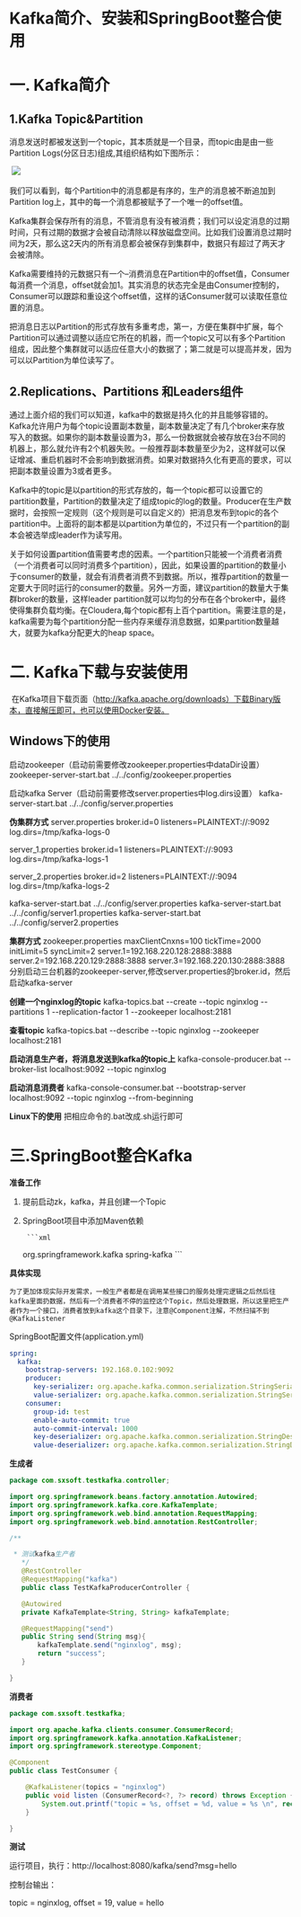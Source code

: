 # Kafka简介、安装和SpringBoot整合使用

# 一. Kafka简介

## 1.Kafka Topic&Partition

消息发送时都被发送到一个topic，其本质就是一个目录，而topic由是由一些Partition Logs(分区日志)组成,其组织结构如下图所示：

​                                                     ![](E:\Creative\onirri.github.io\images\kafka.jpg)

​    我们可以看到，每个Partition中的消息都是有序的，生产的消息被不断追加到Partition log上，其中的每一个消息都被赋予了一个唯一的offset值。

​    Kafka集群会保存所有的消息，不管消息有没有被消费；我们可以设定消息的过期时间，只有过期的数据才会被自动清除以释放磁盘空间。比如我们设置消息过期时间为2天，那么这2天内的所有消息都会被保存到集群中，数据只有超过了两天才会被清除。

​     Kafka需要维持的元数据只有一个–消费消息在Partition中的offset值，Consumer每消费一个消息，offset就会加1。其实消息的状态完全是由Consumer控制的，Consumer可以跟踪和重设这个offset值，这样的话Consumer就可以读取任意位置的消息。

​    把消息日志以Partition的形式存放有多重考虑，第一，方便在集群中扩展，每个Partition可以通过调整以适应它所在的机器，而一个topic又可以有多个Partition组成，因此整个集群就可以适应任意大小的数据了；第二就是可以提高并发，因为可以以Partition为单位读写了。

## 2.Replications、Partitions 和Leaders组件

​    通过上面介绍的我们可以知道，kafka中的数据是持久化的并且能够容错的。Kafka允许用户为每个topic设置副本数量，副本数量决定了有几个broker来存放写入的数据。如果你的副本数量设置为3，那么一份数据就会被存放在3台不同的机器上，那么就允许有2个机器失败。一般推荐副本数量至少为2，这样就可以保证增减、重启机器时不会影响到数据消费。如果对数据持久化有更高的要求，可以把副本数量设置为3或者更多。

​    Kafka中的topic是以partition的形式存放的，每一个topic都可以设置它的partition数量，Partition的数量决定了组成topic的log的数量。Producer在生产数据时，会按照一定规则（这个规则是可以自定义的）把消息发布到topic的各个partition中。上面将的副本都是以partition为单位的，不过只有一个partition的副本会被选举成leader作为读写用。

​    关于如何设置partition值需要考虑的因素。一个partition只能被一个消费者消费（一个消费者可以同时消费多个partition），因此，如果设置的partition的数量小于consumer的数量，就会有消费者消费不到数据。所以，推荐partition的数量一定要大于同时运行的consumer的数量。另外一方面，建议partition的数量大于集群broker的数量，这样leader partition就可以均匀的分布在各个broker中，最终使得集群负载均衡。在Cloudera,每个topic都有上百个partition。需要注意的是，kafka需要为每个partition分配一些内存来缓存消息数据，如果partition数量越大，就要为kafka分配更大的heap space。

# 二. Kafka下载与安装使用

​    在Kafka项目下载页面（http://kafka.apache.org/downloads）下载Binary版本，直接解压即可，也可以使用Docker安装。

## Windows下的使用
启动zookeeper（启动前需要修改zookeeper.properties中dataDir设置）
zookeeper-server-start.bat ../../config/zookeeper.properties

启动kafka Server（启动前需要修改server.properties中log.dirs设置）
kafka-server-start.bat ../../config/server.properties

**伪集群方式**
server.properties
       broker.id=0
       listeners=PLAINTEXT://:9092
       log.dirs=/tmp/kafka-logs-0

server_1.properties
       broker.id=1
       listeners=PLAINTEXT://:9093
       log.dirs=/tmp/kafka-logs-1


server_2.properties
       broker.id=2
       listeners=PLAINTEXT://:9094
       log.dirs=/tmp/kafka-logs-2

kafka-server-start.bat ../../config/server.properties
kafka-server-start.bat ../../config/server1.properties
kafka-server-start.bat ../../config/server2.properties

**集群方式**
zookeeper.properties
    maxClientCnxns=100
    tickTime=2000
    initLimit=5
    syncLimit=2
    server.1=192.168.220.128:2888:3888
    server.2=192.168.220.129:2888:3888
    server.3=192.168.220.130:2888:3888
分别启动三台机器的zookeeper-server,修改server.properties的broker.id，然后启动kafka-server

**创建一个nginxlog的topic**
kafka-topics.bat --create --topic nginxlog --partitions 1 --replication-factor 1 --zookeeper localhost:2181

**查看topic**
kafka-topics.bat --describe --topic nginxlog --zookeeper localhost:2181 

**启动消息生产者，将消息发送到kafka的topic上**
kafka-console-producer.bat --broker-list localhost:9092 --topic nginxlog

**启动消息消费者**
kafka-console-consumer.bat --bootstrap-server localhost:9092 --topic nginxlog --from-beginning

**Linux下的使用**
把相应命令的.bat改成.sh运行即可

# 三.SpringBoot整合Kafka

**准备工作**

1. 提前启动zk，kafka，并且创建一个Topic

2. SpringBoot项目中添加Maven依赖

		```xml
	<dependency>
			<groupId>org.springframework.kafka</groupId>
			<artifactId>spring-kafka</artifactId>
	</dependency>
	```

**具体实现**

    为了更加体现实际开发需求，一般生产者都是在调用某些接口的服务处理完逻辑之后然后往kafka里面扔数据，然后有一个消费者不停的监控这个Topic，然后处理数据，所以这里把生产者作为一个接口，消费者放到kafka这个目录下，注意@Component注解，不然扫描不到@KafkaListener

SpringBoot配置文件(application.yml)

```yaml
spring:
  kafka:
    bootstrap-servers: 192.168.0.102:9092
    producer:
      key-serializer: org.apache.kafka.common.serialization.StringSerializer
      value-serializer: org.apache.kafka.common.serialization.StringSerializer
    consumer:
      group-id: test
      enable-auto-commit: true
      auto-commit-interval: 1000
      key-deserializer: org.apache.kafka.common.serialization.StringDeserializer
      value-deserializer: org.apache.kafka.common.serialization.StringDeserializer
```

**生成者**

```java
package com.sxsoft.testkafka.controller;

import org.springframework.beans.factory.annotation.Autowired;
import org.springframework.kafka.core.KafkaTemplate;
import org.springframework.web.bind.annotation.RequestMapping;
import org.springframework.web.bind.annotation.RestController;

/**

 * 测试kafka生产者
   */
   @RestController
   @RequestMapping("kafka")
   public class TestKafkaProducerController {

   @Autowired
   private KafkaTemplate<String, String> kafkaTemplate;

   @RequestMapping("send")
   public String send(String msg){
       kafkaTemplate.send("nginxlog", msg);
       return "success";
   }

}
```

**消费者**

```java
package com.sxsoft.testkafka;

import org.apache.kafka.clients.consumer.ConsumerRecord;
import org.springframework.kafka.annotation.KafkaListener;
import org.springframework.stereotype.Component;

@Component
public class TestConsumer {

    @KafkaListener(topics = "nginxlog")
    public void listen (ConsumerRecord<?, ?> record) throws Exception {
        System.out.printf("topic = %s, offset = %d, value = %s \n", record.topic(), record.offset(), record.value());
    }

}
```


**测试**

运行项目，执行：http://localhost:8080/kafka/send?msg=hello

控制台输出：

topic = nginxlog, offset = 19, value = hello
